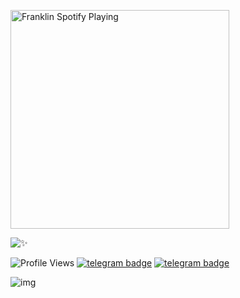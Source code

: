 [<img src="https://now-playing-codestackr.vercel.app/api/spotify-playing" alt="Franklin Spotify Playing" width="350" />](https://open.spotify.com/user/swyqyimdc12jajde4vpwd2x1b)


![✨](https://github-readme-stats.vercel.app/api?username=Franklin-Graham&show=prs&count_private=true&show_icons=true&title_color=fff&icon_color=79ff97&text_color=9f9f9f&bg_color=151515)


![Profile Views](https://hits.seeyoufarm.com/api/count/incr/badge.svg?url=https://github.com/Franklin-Graham/&title=Profile%20Views)   [![telegram badge](https://img.shields.io/badge/FranklinㅤGraham-30302f?style=flat&logo=telegram)](https://telegram.dog/Franklin_Graham_bot)  [![telegram badge](https://img.shields.io/badge/SPACEㅤXㅤBOTS-30302f?style=flat&logo=telegram)](https://telegram.dog/Space_x_bots)

 <img src="https://unsplash.com/photos/YSkuPlvE4nc" alt="img">



